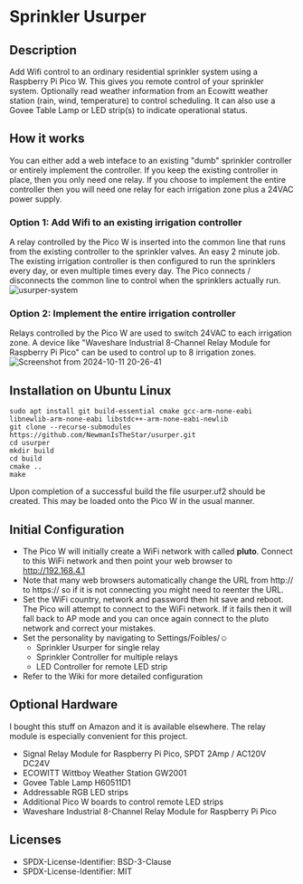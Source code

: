 # Sprinkler Usurper

## Description
Add Wifi control to an ordinary residential sprinkler system using a Raspberry Pi Pico W. This gives you remote control of your sprinkler system.  Optionally read weather information from an Ecowitt weather station (rain, wind, temperature) to control scheduling.  It can also use a Govee Table Lamp or LED strip(s) to indicate operational status.  

## How it works
You can either add a web inteface to an existing "dumb" sprinkler controller or entirely implement the controller. If you keep the existing controller in place, then you only need one relay.  If you choose to implement the entire controller then you will need one relay for each irrigation zone plus a 24VAC power supply.

### Option 1: Add Wifi to an existing irrigation controller
A relay controlled by the Pico W is inserted into the common line that runs from the existing controller to the sprinkler valves.  An easy 2 minute job.  The existing irrigation controller is then configured to run the sprinklers every day, or even multiple times every day.   The Pico connects / disconnects the common line to control when the sprinklers actually run.
![usurper-system](https://github.com/user-attachments/assets/6ff725fb-f210-417a-a9da-73a56ac723e8)

### Option 2: Implement the entire irrigation controller
Relays controlled by the Pico W are used to switch 24VAC to each irrigation zone. A device like "Waveshare Industrial 8-Channel Relay Module for Raspberry Pi Pico" can be used to control up to 8 irrigation zones.
![Screenshot from 2024-10-11 20-26-41](https://github.com/user-attachments/assets/6641408e-83aa-46b1-a006-ec8aa4d0b83c)

## Installation on Ubuntu Linux
```
sudo apt install git build-essential cmake gcc-arm-none-eabi libnewlib-arm-none-eabi libstdc++-arm-none-eabi-newlib
git clone --recurse-submodules https://github.com/NewmanIsTheStar/usurper.git 
cd usurper
mkdir build
cd build
cmake ..
make
```
Upon completion of a successful build the file usurper.uf2 should be created.  This may be loaded onto the Pico W in the usual manner.

## Initial Configuration
- The Pico W will initially create a WiFi network with called **pluto**.  Connect to this WiFi network and then point your web browser to http://192.168.4.1
- Note that many web browsers automatically change the URL from http:// to https:// so if it is not connecting you might need to reenter the URL.
- Set the WiFi country, network and password then hit save and reboot.  The Pico will attempt to connect to the WiFi network.  If it fails then it will fall back to AP mode and you can once again connect to the pluto network and correct your mistakes.  
- Set the personality by navigating to Settings/Foibles/☺
  - Sprinkler Usurper for single relay
  - Sprinkler Controller for multiple relays
  - LED Controller for remote LED strip
- Refer to the Wiki for more detailed configuration

## Optional Hardware
I bought this stuff on Amazon and it is available elsewhere.  The relay module is especially convenient for this project. 
- Signal Relay Module for Raspberry Pi Pico, SPDT 2Amp / AC120V DC24V
- ECOWITT Wittboy Weather Station GW2001
- Govee Table Lamp H60511D1
- Addressable RGB LED strips
- Additional Pico W boards to control remote LED strips
- Waveshare Industrial 8-Channel Relay Module for Raspberry Pi Pico

## Licenses
- SPDX-License-Identifier: BSD-3-Clause
- SPDX-License-Identifier: MIT 
